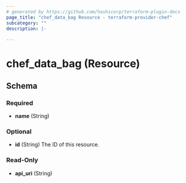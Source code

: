 ```yaml
---
# generated by https://github.com/hashicorp/terraform-plugin-docs
page_title: "chef_data_bag Resource - terraform-provider-chef"
subcategory: ""
description: |-
  
---
```


# chef_data_bag (Resource)





<!-- schema generated by tfplugindocs -->
## Schema

### Required

- **name** (String)

### Optional

- **id** (String) The ID of this resource.

### Read-Only

- **api_uri** (String)


